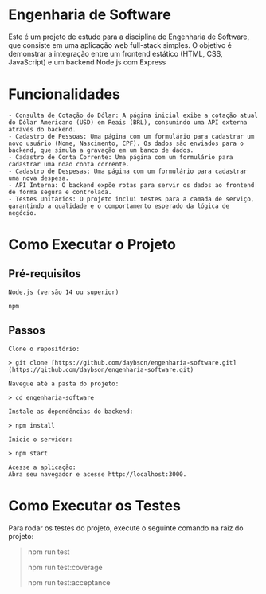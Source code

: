 # Engenharia de Software
Este é um projeto de estudo para a disciplina de Engenharia de Software, que consiste em uma aplicação web full-stack simples. O objetivo é demonstrar a integração entre um frontend estático (HTML, CSS, JavaScript) e um backend Node.js com Express

# Funcionalidades
    - Consulta de Cotação do Dólar: A página inicial exibe a cotação atual do Dólar Americano (USD) em Reais (BRL), consumindo uma API externa através do backend.
    - Cadastro de Pessoas: Uma página com um formulário para cadastrar um novo usuário (Nome, Nascimento, CPF). Os dados são enviados para o backend, que simula a gravação em um banco de dados.
    - Cadastro de Conta Corrente: Uma página com um formulário para cadastrar uma noao conta corrente.
    - Cadastro de Despesas: Uma página com um formulário para cadastrar uma nova despesa.
    - API Interna: O backend expõe rotas para servir os dados ao frontend de forma segura e controlada.
    - Testes Unitários: O projeto inclui testes para a camada de serviço, garantindo a qualidade e o comportamento esperado da lógica de negócio.

# Como Executar o Projeto
## Pré-requisitos

    Node.js (versão 14 ou superior)

    npm

## Passos

    Clone o repositório:

    > git clone [https://github.com/daybson/engenharia-software.git](https://github.com/daybson/engenharia-software.git)

    Navegue até a pasta do projeto:

    > cd engenharia-software

    Instale as dependências do backend:

    > npm install

    Inicie o servidor:

    > npm start

    Acesse a aplicação:
    Abra seu navegador e acesse http://localhost:3000.

# Como Executar os Testes

Para rodar os testes do projeto, execute o seguinte comando na raiz do projeto:
  > npm run test
> 
  > npm run test:coverage
>     
  > npm run test:acceptance

